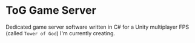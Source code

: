 # ToG Game Server
Dedicated game server software written in C# for a Unity multiplayer FPS (called `Tower of God`) I'm currently creating.
